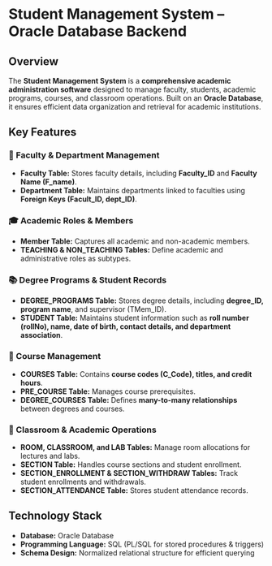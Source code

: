 # **Student Management System – Oracle Database Backend**  

## **Overview**  
The **Student Management System** is a **comprehensive academic administration software** designed to manage faculty, students, academic programs, courses, and classroom operations. Built on an **Oracle Database**, it ensures efficient data organization and retrieval for academic institutions.  

## **Key Features**  

### **📌 Faculty & Department Management**  
- **Faculty Table:** Stores faculty details, including **Faculty_ID** and **Faculty Name (F_name)**.  
- **Department Table:** Maintains departments linked to faculties using **Foreign Keys (Facult_ID, dept_ID)**.  

### **🎓 Academic Roles & Members**  
- **Member Table:** Captures all academic and non-academic members.  
- **TEACHING & NON_TEACHING Tables:** Define academic and administrative roles as subtypes.  

### **📚 Degree Programs & Student Records**  
- **DEGREE_PROGRAMS Table:** Stores degree details, including **degree_ID, program name**, and supervisor (TMem_ID).  
- **STUDENT Table:** Maintains student information such as **roll number (rollNo), name, date of birth, contact details, and department association**.  

### **📖 Course Management**  
- **COURSES Table:** Contains **course codes (C_Code), titles, and credit hours**.  
- **PRE_COURSE Table:** Manages course prerequisites.  
- **DEGREE_COURSES Table:** Defines **many-to-many relationships** between degrees and courses.  

### **🏫 Classroom & Academic Operations**  
- **ROOM, CLASSROOM, and LAB Tables:** Manage room allocations for lectures and labs.  
- **SECTION Table:** Handles course sections and student enrollment.  
- **SECTION_ENROLLMENT & SECTION_WITHDRAW Tables:** Track student enrollments and withdrawals.  
- **SECTION_ATTENDANCE Table:** Stores student attendance records.  

## **Technology Stack**  
- **Database:** Oracle Database  
- **Programming Language:** SQL (PL/SQL for stored procedures & triggers)  
- **Schema Design:** Normalized relational structure for efficient querying  
